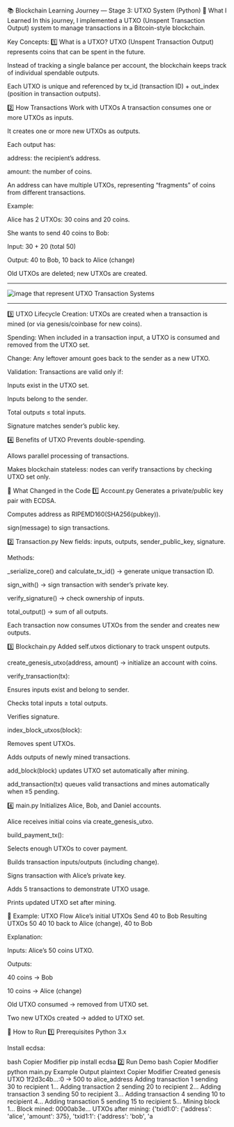 📚 Blockchain Learning Journey — Stage 3: UTXO System (Python)
📖 What I Learned
In this journey, I implemented a UTXO (Unspent Transaction Output) system to manage transactions in a Bitcoin-style blockchain.

Key Concepts:
1️⃣ What is a UTXO?
UTXO (Unspent Transaction Output) represents coins that can be spent in the future.

Instead of tracking a single balance per account, the blockchain keeps track of individual spendable outputs.

Each UTXO is unique and referenced by tx_id (transaction ID) + out_index (position in transaction outputs).

2️⃣ How Transactions Work with UTXOs
A transaction consumes one or more UTXOs as inputs.

It creates one or more new UTXOs as outputs.

Each output has:

address: the recipient’s address.

amount: the number of coins.

An address can have multiple UTXOs, representing “fragments” of coins from different transactions.

Example:

Alice has 2 UTXOs: 30 coins and 20 coins.

She wants to send 40 coins to Bob:

Input: 30 + 20 (total 50)

Output: 40 to Bob, 10 back to Alice (change)

Old UTXOs are deleted; new UTXOs are created.

---

![image that represent UTXO Transaction Systems](accountingBlockchain.png)

---

3️⃣ UTXO Lifecycle
Creation: UTXOs are created when a transaction is mined (or via genesis/coinbase for new coins).

Spending: When included in a transaction input, a UTXO is consumed and removed from the UTXO set.

Change: Any leftover amount goes back to the sender as a new UTXO.

Validation: Transactions are valid only if:

Inputs exist in the UTXO set.

Inputs belong to the sender.

Total outputs ≤ total inputs.

Signature matches sender’s public key.

4️⃣ Benefits of UTXO
Prevents double-spending.

Allows parallel processing of transactions.

Makes blockchain stateless: nodes can verify transactions by checking UTXO set only.

🧩 What Changed in the Code
1️⃣ Account.py
Generates a private/public key pair with ECDSA.

Computes address as RIPEMD160(SHA256(pubkey)).

sign(message) to sign transactions.

2️⃣ Transaction.py
New fields: inputs, outputs, sender_public_key, signature.

Methods:

_serialize_core() and calculate_tx_id() → generate unique transaction ID.

sign_with() → sign transaction with sender’s private key.

verify_signature() → check ownership of inputs.

total_output() → sum of all outputs.

Each transaction now consumes UTXOs from the sender and creates new outputs.

3️⃣ Blockchain.py
Added self.utxos dictionary to track unspent outputs.

create_genesis_utxo(address, amount) → initialize an account with coins.

verify_transaction(tx):

Ensures inputs exist and belong to sender.

Checks total inputs ≥ total outputs.

Verifies signature.

index_block_utxos(block):

Removes spent UTXOs.

Adds outputs of newly mined transactions.

add_block(block) updates UTXO set automatically after mining.

add_transaction(tx) queues valid transactions and mines automatically when ≥5 pending.

4️⃣ main.py
Initializes Alice, Bob, and Daniel accounts.

Alice receives initial coins via create_genesis_utxo.

build_payment_tx():

Selects enough UTXOs to cover payment.

Builds transaction inputs/outputs (including change).

Signs transaction with Alice’s private key.

Adds 5 transactions to demonstrate UTXO usage.

Prints updated UTXO set after mining.

🔗 Example: UTXO Flow
Alice’s initial UTXOs	Send 40 to Bob	Resulting UTXOs
50	40	10 back to Alice (change), 40 to Bob

Explanation:

Inputs: Alice’s 50 coins UTXO.

Outputs:

40 coins → Bob

10 coins → Alice (change)

Old UTXO consumed → removed from UTXO set.

Two new UTXOs created → added to UTXO set.

🚀 How to Run
1️⃣ Prerequisites
Python 3.x

Install ecdsa:

bash
Copier
Modifier
pip install ecdsa
2️⃣ Run Demo
bash
Copier
Modifier
python main.py
Example Output
plaintext
Copier
Modifier
Created genesis UTXO 1f2d3c4b...:0 -> 500 to alice_address
Adding transaction 1 sending 30 to recipient 1...
Adding transaction 2 sending 20 to recipient 2...
Adding transaction 3 sending 50 to recipient 3...
Adding transaction 4 sending 10 to recipient 4...
Adding transaction 5 sending 15 to recipient 5...
Mining block 1...
Block mined: 0000ab3e...
UTXOs after mining: {'txid1:0': {'address': 'alice', 'amount': 375}, 'txid1:1': {'address': 'bob', 'a